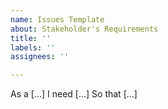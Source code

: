 ```yaml
---
name: Issues Template
about: Stakeholder's Requirements
title: ''
labels: ''
assignees: ''

---
```


As a [...]
I need [...]
So that [...]
